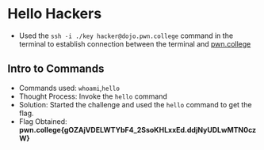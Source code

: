 # Hello Hackers  
- Used the `ssh -i ./key hacker@dojo.pwn.college` command in the terminal to establish connection between the terminal and [pwn.college](https://pwn.college/)

## Intro to Commands
- Commands used: `whoami`,`hello`
- Thought Process: Invoke the `hello` command  
- Solution: Started the challenge and used the `hello` command to get the flag.  
- Flag Obtained: **pwn.college{gOZAjVDELWTYbF4_2SsoKHLxxEd.ddjNyUDLwMTN0czW}**
